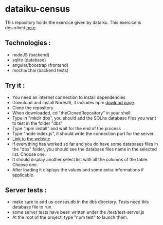 # dataiku-census

This repository holds the exercice given by dataiku.
This exercice is described [here](http://dev.dataiku.com/~cstenac/dev-recruiting/README).

## Technologies :
- nodeJS (backend)
- sqlite (database)
- angular/boostrap (frontend)
- mocha/chai (backend tests)

## Try it :
- You need an internet connection to install dependencies
- Download and install NodeJS, it includes npm [dowload page](https://nodejs.org/en/).
- Clone the repository
- When downloaded, cd "theClonedRepository" in your shell
- Type in "mkdir dbs", you should add the SQLite database files you want to test in the folder "dbs"
- Type "npm install" and wait for the end of the process
- Type "node index.js", it should write the connection port for the server
- [Link to the website](http://localhost:5000)
- If everything has worked so far and you do have some databases files in the "dbs" folder, you should see the database files name in the selected list. Choose one.
- It should display another select list with all the columns of the table. Choose one.
- After loading it displays the values and some extra informations if applicable.

## Server tests :
- make sure to add us-census.db in the dbs directory. Tests need this database file to run.
- some server tests have been written under the /test/test-server.js
- At the root of the project, type "npm test" to launch them.
